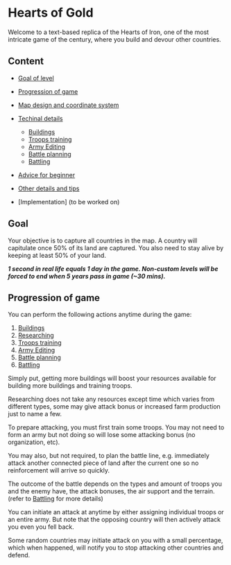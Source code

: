 # Hearts of Gold

Welcome to a text-based replica of the Hearts of Iron, one of the most intricate game of the century, where you build and devour other countries.

## Content
- [Goal of level](*a1)
- [Progression of game](*a2)
- [Map design and coordinate system](*map)
- [Techinal details](*a3)
  
    - [Buildings](*buildings)
    - [Troops training](*troops)
    - [Army Editing](*army)
    - [Battle planning](*plan)
    - [Battling](*battle)
- [Advice for beginner](*a4)
- [Other details and tips](*a5)
- [Implementation] (to be worked on)
## <a id="a1">Goal</a>

Your objective is to capture all countries in the map. A country will capitulate once 50% of its land are captured. You also need to stay alive by keeping at least 50% of your land.

___1 second in real life equals 1 day in the game. Non-custom levels will be forced to end when 5 years pass in game (~30 mins).___

## <a name="a2"></a> Progression of game

You can perform the following actions anytime during the game:

1. [Buildings](*buildings)
2. [Researching](*research)
3. [Troops training](*troops)
4. [Army Editing](*army)
5. [Battle planning](*plan)
6. [Battling](*battle)
  
Simply put, getting more buildings will boost your resources available for building more buildings and training troops.

Researching does not take any resources except time which varies from different types, some may give attack bonus or increased farm production just to name a few.

To prepare attacking, you must first train some troops. You may not need to form an army but not doing so will lose some attacking bonus (no organization, etc).

You may also, but not required, to plan the battle line, e.g. immediately attack another connected piece of land after the current one so no reinforcement will arrive so quickly.

The outcome of the battle depends on the types and amount of troops you and the enemy have, the attack bonuses, the air support and the terrain. (refer to [Battling](*battle) for more details)

You can initiate an attack at anytime by either assigning individual troops or an entire army. But note that the opposing country will then actively attack you even you fell back.

Some random countries may initiate attack on you with a small percentage, which when happened, will notify you to stop attacking other countries and defend.
